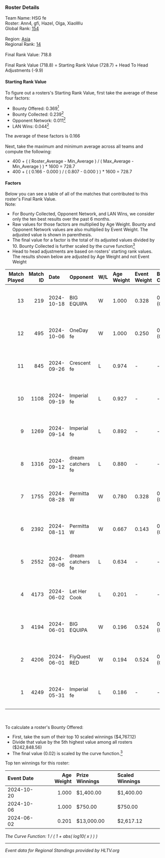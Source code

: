 ### Roster Details<br />
Team Name: HSG fe<br />
Roster: Ann4, gfi, Hazel, Olga, XiaoWu<br />
Global Rank: [154](../../standings_global_2024_10_30.md)<br />
<br />
Region: [Asia]( ../../standings_asia_2024_10_30.md)<br />
Regional Rank: [14]( ../../standings_asia_2024_10_30.md)<br />
<br />
Final Rank Value:  718.8<br />
<br />
Final Rank Value (718.8) = Starting Rank Value (728.7) + Head To Head Adjustments (-9.9)<br />

#### Starting Rank Value<br />
To figure out a rosters's Starting Rank Value, first take the average of these four factors:<br />
- Bounty Offered: 0.369[<sup>1</sup>](#table2)
- Bounty Collected: 0.239[<sup>2</sup>](#table1)
- Opponent Network: 0.011[<sup>2</sup>](#table1)
- LAN Wins: 0.044[<sup>2</sup>](#table1)

The average of these factors is 0.166<br />
<br />
Next, take the maximum and minimum average across all teams and compute the following:<br />
- 400 + ( ( Roster_Average - Min_Average ) / ( Max_Average - Min_Average ) ) * 1600 = 728.7
- 400 + ( ( 0.166 - 0.000 ) / ( 0.807 - 0.000 ) ) * 1600 = 728.7


#### Factors<br />
Below you can see a table of all of the matches that contributed to this roster's Final Rank Value.<br />
Note:<br />

- For Bounty Collected, Opponent Network, and LAN Wins, we consider only the ten best results over the past 6 months.
- Raw values for those factors are multiplied by Age Weight. Bounty and Opponent Network values are also multiplied by Event Weight. The adjusted value is shown in parenthesis.
- The final value for a factor is the total of its adjusted values divided by 10. Bounty Collected is further scaled by the curve function[<sup>3</sup>](#curveFunction)
- Head to head adjustments are based on rosters' starting rank values. The results shown below are adjusted by Age Weight and not Event Weight
<span id="table1"></span><br />


| Match Played | Match ID | Date       | Opponent          | W/L | Age Weight | Event Weight | Bounty Collected | Opponent Network | LAN Wins  | H2H Adj. | Roster                          |
| -: | -: | :- | :- | :- | :- | :- | :- | :- | :- | -: | :- |
|           13 |      219 | 2024-10-18 | BIG EQUIPA        | W   | 1.000      | 0.328        | 0.006 (0.002)    | 0.139 (0.046)    | 0 (0.000) |    15.62 | Ann4, gfi, Hazel, Olga, XiaoWu  |
|           12 |      495 | 2024-10-06 | OneDay fe         | W   | 1.000      | 0.250        | 0.004 (0.001)    | 0.026 (0.007)    | 0 (0.000) |    13.85 | Ann4, gfi, Hazel, Olga, XiaoWu  |
|           11 |      845 | 2024-09-26 | Crescent fe       | L   | 0.974      | -            | -                | -                | -         |   -17.25 | Ann4, gfi, Hazel, Olga, XiaoWu  |
|           10 |     1108 | 2024-09-19 | Imperial fe       | L   | 0.927      | -            | -                | -                | -         |    -8.67 | Ann4, gfi, Hazel, Olga, XiaoWu  |
|            9 |     1269 | 2024-09-14 | Imperial fe       | L   | 0.892      | -            | -                | -                | -         |    -8.67 | Ann4, gfi, Hazel, Olga, XiaoWu  |
|            8 |     1316 | 2024-09-12 | dream catchers fe | L   | 0.880      | -            | -                | -                | -         |   -13.31 | Ann4, gfi, Hazel, Olga, XiaoWu  |
|            7 |     1755 | 2024-08-28 | Permitta W        | W   | 0.780      | 0.328        | 0.006 (0.001)    | 0.052 (0.013)    | 0 (0.000) |     9.17 | Ann4, gfi, Hazel, Olga, XiaoWu  |
|            6 |     2392 | 2024-08-11 | Permitta W        | W   | 0.667      | 0.143        | 0.006 (0.001)    | 0.052 (0.005)    | 0 (0.000) |     8.50 | Ann4, gfi, Hazel, Olga, XiaoWu  |
|            5 |     2552 | 2024-08-06 | dream catchers fe | L   | 0.634      | -            | -                | -                | -         |    -9.78 | Ann4, gfi, Hazel, Olga, XiaoWu  |
|            4 |     4173 | 2024-06-02 | Let Her Cook      | L   | 0.201      | -            | -                | -                | -         |    -2.84 | gfi, Hazel, KARMY, Olga, XiaoWu |
|            3 |     4194 | 2024-06-01 | BIG EQUIPA        | W   | 0.196      | 0.524        | 0.006 (0.001)    | 0.139 (0.014)    | 1 (0.196) |     2.85 | gfi, Hazel, KARMY, Olga, XiaoWu |
|            2 |     4206 | 2024-06-01 | FlyQuest RED      | W   | 0.194      | 0.524        | 0.008 (0.001)    | 0.257 (0.026)    | 1 (0.194) |     2.85 | gfi, Hazel, KARMY, Olga, XiaoWu |
|            1 |     4249 | 2024-05-31 | Imperial fe       | L   | 0.186      | -            | -                | -                | -         |    -2.23 | gfi, Hazel, KARMY, Olga, XiaoWu |

<br />
<span id="table2"></span><br />
To calculate a roster's Bounty Offered:<br />

- First, take the sum of their top 10 scaled winnings ($4,767.12)
- Divide that value by the 5th highest value among all rosters ($242,848.56)
- The final value (0.02) is scaled by the curve function.[<sup>3</sup>](#curveFunction)

Top ten winnings for this roster:<br />

| Event Date | Age Weight | Prize Winnings | Scaled Winnings |
| :- | -: | :- | :- |
| 2024-10-20 |      1.000 | $1,400.00      | $1,400.00       |
| 2024-10-06 |      1.000 | $750.00        | $750.00         |
| 2024-06-02 |      0.201 | $13,000.00     | $2,617.12       |


<span id="curveFunction"></span>_The Curve Function: 1 / ( 1 + abs( log10( x ) ) )_<br />

---
_Event data for Regional Standings provided by HLTV.org_<br />
